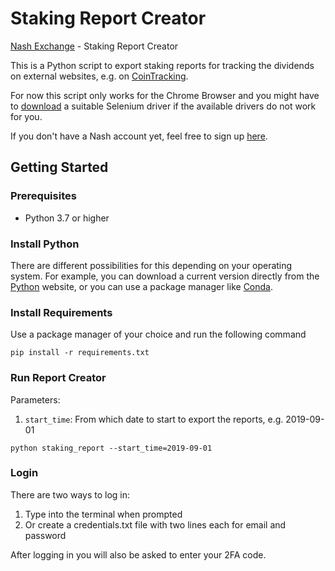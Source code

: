 # Staking Report Creator

[Nash Exchange](https://nash.io) - Staking Report Creator

This is a Python script to export staking reports for tracking the dividends on external websites, e.g. on [CoinTracking](https://cointracking.info).

For now this script only works for the Chrome Browser and you might have to [download](https://chromedriver.storage.googleapis.com/index.html) a suitable Selenium driver if the available drivers do not work for you.

If you don't have a Nash account yet, feel free to sign up [here](https://app.nash.io/create-account?code=2TnCEZ).

## Getting Started

### Prerequisites
- Python 3.7 or higher

### Install Python
There are different possibilities for this depending on your operating system. For example, you can download a current version directly from the [Python](https://www.python.org/downloads) website, or you can use a package manager like [Conda](https://docs.conda.io/en/latest/miniconda.html). 

### Install Requirements
Use a package manager of your choice and run the following command
````
pip install -r requirements.txt
````
### Run Report Creator

Parameters:
1. ``start_time``: From which date to start to export the reports, e.g. 2019-09-01

````
python staking_report --start_time=2019-09-01
````
### Login
There are two ways to log in:
1. Type into the terminal when prompted
2. Or create a credentials.txt file with two lines each for email and password

After logging in you will also be asked to enter your 2FA code.